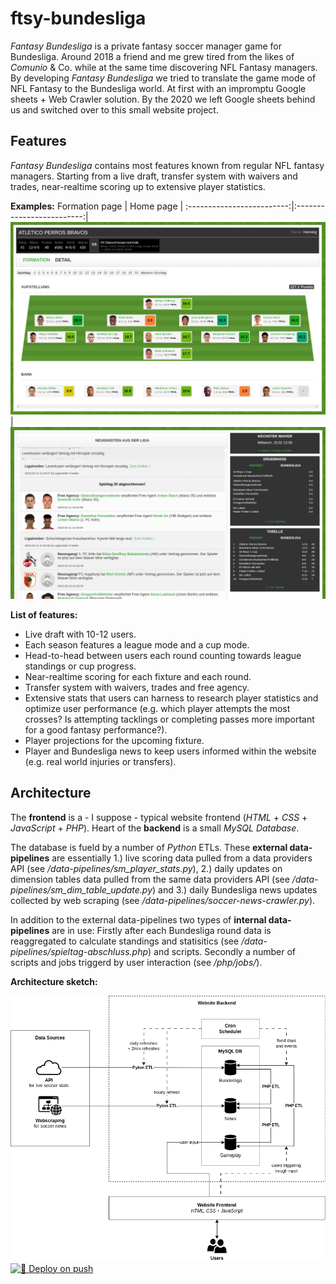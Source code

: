 # ftsy-bundesliga

*Fantasy Bundesliga* is a private fantasy soccer manager game for Bundesliga. Around 2018 a friend and me grew tired from the likes of *Comunio* & Co. while at the same time discovering NFL Fantasy managers. By developing *Fantasy Bundesliga* we tried to translate the game mode of NFL Fantasy to the Bundesliga world. At first with an impromptu Google sheets + Web Crawler solution. By the 2020 we left Google sheets behind us and switched over to this small website project.

## Features

*Fantasy Bundesliga* contains most features known from regular NFL fantasy managers. Starting from a live draft, transfer system with waivers and trades, near-realtime scoring up to extensive player statistics.

**Examples:**
Formation page           |  Home page         |
:-------------------------:|:-------------------------:|
![](/documentation/ftsy-buli-screenshot-aufstellung.png)  |  ![](/documentation/ftsy-buli-screenshot-home.png)

**List of features:**
* Live draft with 10-12 users.
* Each season features a league mode and a cup mode.
* Head-to-head between users each round counting towards league standings or cup progress.
* Near-realtime scoring for each fixture and each round.
* Transfer system with waivers, trades and free agency.
* Extensive stats that users can harness to research player statistics and optimize user performance (e.g. which player attempts the most crosses? Is attempting tacklings or completing passes more important for a good fantasy performance?).
* Player projections for the upcoming fixture.
* Player and Bundesliga news to keep users informed within the website (e.g. real world injuries or transfers).

## Architecture

The **frontend** is a - I suppose - typical website frontend (*HTML* + *CSS* + *JavaScript* + *PHP*). Heart of the **backend** is a small *MySQL Database*. 

The database is fueld by a number of *Python* ETLs. These **external data-pipelines** are essentially 1.) live scoring data pulled from a data providers API (see */data-pipelines/sm_player_stats.py*), 2.) daily updates on dimension tables data pulled from the same data providers API (see */data-pipelines/sm_dim_table_update.py*) and 3.) daily Bundesliga news updates collected by web scraping (see */data-pipelines/soccer-news-crawler.py*). 

In addition to the external data-pipelines two types of **internal data-pipelines** are in use: Firstly after each Bundesliga round data is reaggregated to calculate standings and statisitics (see */data-pipelines/spieltag-abschluss.php*) and scripts. Secondly a number of scripts and jobs triggerd by user interaction (see */php/jobs/*).

**Architecture sketch:**

![](/documentation/ftsy-buli-architecture-sketch.png)
[![🚀 Deploy on push](https://github.com/horony/ftsy-bundesliga/actions/workflows/main.yml/badge.svg)](https://github.com/horony/ftsy-bundesliga/actions/workflows/main.yml)
